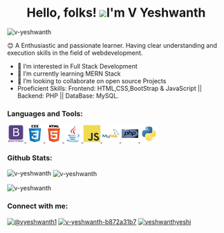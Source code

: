 
<h1 align="center">Hello, folks! <img src="https://raw.githubusercontent.com/MartinHeinz/MartinHeinz/master/wave.gif" width="30px">I'm V Yeshwanth</h1>

<p align="left"> <img src="https://komarev.com/ghpvc/?username=v-yeshwanth&label=Profile%20views&color=0e75b6&style=flat" alt="v-yeshwanth" /> </p>

:blush: A Enthusiastic and passionate learner. Having clear understanding and execution skills in the field of webdevelopment.
- 👀 I’m interested in Full Stack Development 
- 🌱 I’m currently learning MERN Stack 
- 💞️ I’m looking to collaborate on open source Projects 
- Proeficient Skills: Frontend: HTML,CSS,BootStrap & JavaScript || Backend: PHP || DataBase: MySQL.

<h3 align="left">Languages and Tools:</h3>
<p align="left"> <a href="https://getbootstrap.com" target="_blank"> <img src="https://raw.githubusercontent.com/devicons/devicon/master/icons/bootstrap/bootstrap-plain-wordmark.svg" alt="bootstrap" width="40" height="40"/> </a> <a href="https://www.w3schools.com/css/" target="_blank"> <img src="https://raw.githubusercontent.com/devicons/devicon/master/icons/css3/css3-original-wordmark.svg" alt="css3" width="40" height="40"/> </a> <a href="https://www.w3.org/html/" target="_blank"> <img src="https://raw.githubusercontent.com/devicons/devicon/master/icons/html5/html5-original-wordmark.svg" alt="html5" width="40" height="40"/> </a> <a href="https://www.java.com" target="_blank"> <img src="https://raw.githubusercontent.com/devicons/devicon/master/icons/java/java-original.svg" alt="java" width="40" height="40"/> </a> <a href="https://developer.mozilla.org/en-US/docs/Web/JavaScript" target="_blank"> <img src="https://raw.githubusercontent.com/devicons/devicon/master/icons/javascript/javascript-original.svg" alt="javascript" width="40" height="40"/> </a> <a href="https://www.mysql.com/" target="_blank"> <img src="https://raw.githubusercontent.com/devicons/devicon/master/icons/mysql/mysql-original-wordmark.svg" alt="mysql" width="40" height="40"/> </a> <a href="https://www.php.net" target="_blank"> <img src="https://raw.githubusercontent.com/devicons/devicon/master/icons/php/php-original.svg" alt="php" width="40" height="40"/> </a> <a href="https://www.python.org" target="_blank"> <img src="https://raw.githubusercontent.com/devicons/devicon/master/icons/python/python-original.svg" alt="python" width="40" height="40"/> </a> </p>

<h3 align="left">Github Stats:</h3>
<p><img align="left" src="https://github-readme-stats.vercel.app/api/top-langs?username=v-yeshwanth&show_icons=true&theme=tokyonight&layout=compact" alt="v-yeshwanth" /></p>

<p>&nbsp;<img align="center" src="https://github-readme-stats.vercel.app/api?username=v-yeshwanth&show_icons=true&theme=tokyonight" alt="v-yeshwanth" /></p>

<p><img align="center" src="https://github-readme-streak-stats.herokuapp.com/?user=v-yeshwanth&theme=tokyonight" alt="v-yeshwanth" /></p>

<h3 align="left">Connect with me:</h3>
<p align="left">
<a href="https://twitter.com/@vyeshwanth1" target="blank"><img align="center" src="https://raw.githubusercontent.com/rahuldkjain/github-profile-readme-generator/master/src/images/icons/Social/twitter.svg" alt="@vyeshwanth1" height="30" width="40" /></a>
<a href="https://linkedin.com/in/v-yeshwanth-b872a31b7" target="blank"><img align="center" src="https://raw.githubusercontent.com/rahuldkjain/github-profile-readme-generator/master/src/images/icons/Social/linked-in-alt.svg" alt="v-yeshwanth-b872a31b7" height="30" width="40" /></a>
<a href="https://instagram.com/yeshwanthyeshi" target="blank"><img align="center" src="https://raw.githubusercontent.com/rahuldkjain/github-profile-readme-generator/master/src/images/icons/Social/instagram.svg" alt="yeshwanthyeshi" height="30" width="40" /></a>
</p>
